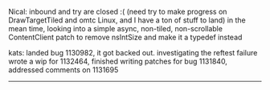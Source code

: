 Nical:
        inbound and try are closed :( (need try to make progress on DrawTargetTiled and omtc Linux, and I have a ton of stuff to land)
        in the mean time, looking into a simple async, non-tiled, non-scrollable ContentClient
        patch to remove nsIntSize and make it a typedef instead



kats:
        landed bug 1130982, it got backed out. investigating the reftest failure
        wrote a wip for 1132464, finished writing patches for bug 1131840, addressed comments on 1131695

________________


